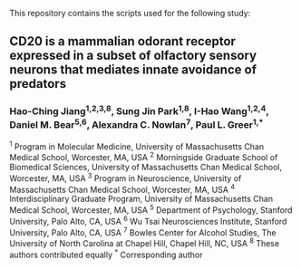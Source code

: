 This repository contains the scripts used for the following study:

## CD20 is a mammalian odorant receptor expressed in a subset of olfactory sensory neurons that mediates innate avoidance of predators

### Hao-Ching Jiang<sup>1,2,3,8</sup>, Sung Jin Park<sup>1,8</sup>, I-Hao Wang<sup>1,2,4</sup>, Daniel M. Bear<sup>5,6</sup>, Alexandra C. Nowlan<sup>7</sup>, Paul L. Greer<sup>1,*</sup>

<sup>1</sup> Program in Molecular Medicine, University of Massachusetts Chan Medical School, Worcester, MA, USA
<sup>2</sup> Morningside Graduate School of Biomedical Sciences, University of Massachusetts Chan Medical School, Worcester, MA, USA
<sup>3</sup> Program in Neuroscience, University of Massachusetts Chan Medical School, Worcester, MA, USA
<sup>4</sup> Interdisciplinary Graduate Program, University of Massachusetts Chan Medical School, Worcester, MA, USA
<sup>5</sup> Department of Psychology, Stanford University, Palo Alto, CA, USA
<sup>6</sup> Wu Tsai Neurosciences Institute, Stanford University, Palo Alto, CA, USA
<sup>7</sup> Bowles Center for Alcohol Studies, The University of North Carolina at Chapel Hill, Chapel Hill, NC, USA
<sup>8</sup> These authors contributed equally 
<sup>*</sup> Corresponding author
